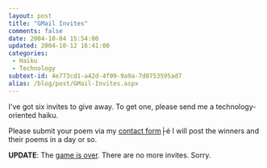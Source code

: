 ```yaml
---
layout: post
title: "GMail Invites"
comments: false
date: 2004-10-04 15:54:00
updated: 2004-10-12 16:41:00
categories:
 - Haiku
 - Technology
subtext-id: 4e773cd1-a42d-4f09-9a9a-7d0753595ad7
alias: /blog/post/GMail-Invites.aspx
---
```



I've got six invites to give away. To get one, please send me a technology-oriented haiku.

Please submit your poem via my [contact form](http://www.peterprovost.org/contact.aspx)├é I will post the winners and their poems in a day or so.

**UPDATE**: The [game is over](http://www.peterprovost.org/archive/2004/10/11/1975.aspx). There are no more invites. Sorry.
